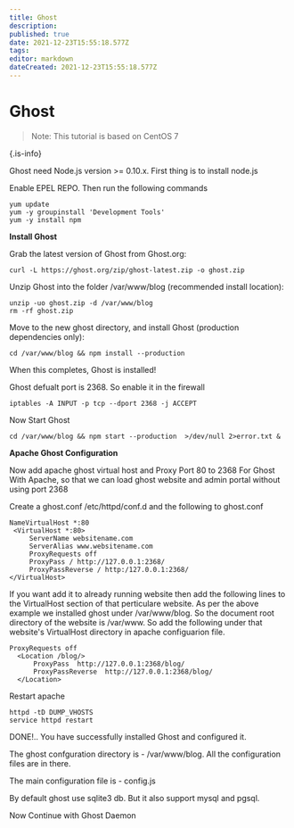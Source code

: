 ```yaml
---
title: Ghost
description: 
published: true
date: 2021-12-23T15:55:18.577Z
tags: 
editor: markdown
dateCreated: 2021-12-23T15:55:18.577Z
---
```


# Ghost


> Note: This tutorial is based on CentOS 7
> 
{.is-info}

Ghost need Node.js version >= 0.10.x. First thing is to  install node.js

Enable EPEL REPO. Then run the following commands

```
yum update
yum -y groupinstall 'Development Tools'
yum -y install npm
```

**Install Ghost**


Grab the latest version of Ghost from Ghost.org:

```
curl -L https://ghost.org/zip/ghost-latest.zip -o ghost.zip
```

Unzip Ghost into the folder /var/www/blog (recommended install location):

```
unzip -uo ghost.zip -d /var/www/blog
rm -rf ghost.zip
```

Move to the new ghost directory, and install Ghost (production dependencies only):


```
cd /var/www/blog && npm install --production
```

When this completes, Ghost is installed!

Ghost defualt port is  2368.  So enable it in the firewall

```
iptables -A INPUT -p tcp --dport 2368 -j ACCEPT
```

Now  Start Ghost

```
cd /var/www/blog && npm start --production  >/dev/null 2>error.txt &
```

**Apache Ghost Configuration**


Now add apache ghost virtual host and Proxy Port 80 to 2368 For Ghost With Apache, so that we can load ghost website and admin portal without using port 2368

Create a  ghost.conf  /etc/httpd/conf.d   and the following to ghost.conf

```
NameVirtualHost *:80 
 <VirtualHost *:80> 
     ServerName websitename.com
     ServerAlias www.websitename.com
     ProxyRequests off 
     ProxyPass / http://127.0.0.1:2368/ 
     ProxyPassReverse / http:/127.0.0.1:2368/     
</VirtualHost>
```

If you want add it to already running website then add the following lines to the VirtualHost section of that perticulare website. As per the above example we installed ghost under /var/www/blog. So the document root directory of the website is /var/www. So add the following under that website's VirtualHost directory in apache configuarion file. 

```
ProxyRequests off
  <Location /blog/>
      ProxyPass  http://127.0.0.1:2368/blog/
      ProxyPassReverse  http://127.0.0.1:2368/blog/
  </Location>
```

Restart apache 

```
httpd -tD DUMP_VHOSTS
service httpd restart
```

DONE!.. You have successfully installed Ghost and configured it.

The ghost confguration directory is - /var/www/blog. All the configuration files are in there.  

The main configuration file is  - config.js

By default ghost use sqlite3 db. But it also support mysql and pgsql. 

Now Continue with Ghost Daemon 

